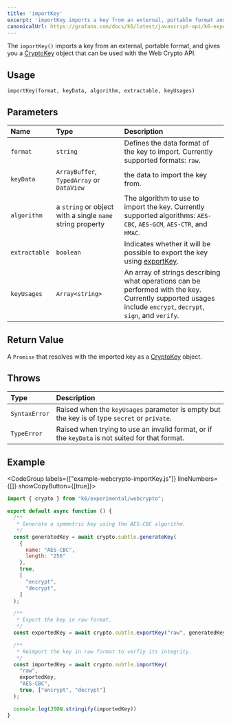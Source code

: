 ```yaml
---
title: 'importKey'
excerpt: 'importKey imports a key from an external, portable format and gives you a CryptoKey object.'
canonicalUrl: https://grafana.com/docs/k6/latest/javascript-api/k6-experimental/webcrypto/subtlecrypto/importkey/
---
```


The `importKey()` imports a key from an external, portable format, and gives you a [CryptoKey](/javascript-api/k6-experimental/webcrypto/cryptokey) object that can be used with the Web Crypto API.

## Usage

```
importKey(format, keyData, algorithm, extractable, keyUsages)
```

## Parameters

| Name          | Type                                                      | Description                                                                                                                                                   |
| :------------ | :-------------------------------------------------------- | :------------------------------------------------------------------------------------------------------------------------------------------------------------ |
| `format`      | `string`                                                  | Defines the data format of the key to import. Currently supported formats: `raw`.                                                                             |
| `keyData`     | `ArrayBuffer`, `TypedArray` or `DataView`                 | the data to import the key from.                                                                                                                              |
| `algorithm`   | a `string` or object with a single `name` string property | The algorithm to use to import the key. Currently supported algorithms: `AES-CBC`, `AES-GCM`, `AES-CTR`, and `HMAC`.                                          |
| `extractable` | `boolean`                                                 | Indicates whether it will be possible to export the key using [exportKey](/javascript-api/k6-experimental/webcrypto/subtlecrypto/exportkey).                  |
| `keyUsages`   | `Array<string>`                                           | An array of strings describing what operations can be performed with the key. Currently supported usages include `encrypt`, `decrypt`, `sign`, and `verify`. |

## Return Value

A `Promise` that resolves with the imported key as a [CryptoKey](/javascript-api/k6-experimental/webcrypto/cryptokey) object.

## Throws

| Type          | Description                                                                                     |
| :------------ | :---------------------------------------------------------------------------------------------- |
| `SyntaxError` | Raised when the `keyUsages` parameter is empty but the key is of type `secret` or `private`.    |
| `TypeError`   | Raised when trying to use an invalid format, or if the `keyData` is not suited for that format. |

## Example

<CodeGroup labels={["example-webcrypto-importKey.js"]} lineNumbers={[]} showCopyButton={[true]}>

```javascript
import { crypto } from "k6/experimental/webcrypto";

export default async function () {
  /**
   * Generate a symmetric key using the AES-CBC algorithm.
   */
  const generatedKey = await crypto.subtle.generateKey(
    {
      name: "AES-CBC",
      length: "256"
    },
    true,
    [
      "encrypt",
      "decrypt",
    ]
  );

  /**
   * Export the key in raw format.
   */
  const exportedKey = await crypto.subtle.exportKey("raw", generatedKey);

  /**
   * Reimport the key in raw format to verfiy its integrity.
   */
  const importedKey = await crypto.subtle.importKey(
    "raw",
    exportedKey,
    "AES-CBC",
    true, ["encrypt", "decrypt"]
  );

  console.log(JSON.stringify(importedKey))
}
```

</CodeGroup>